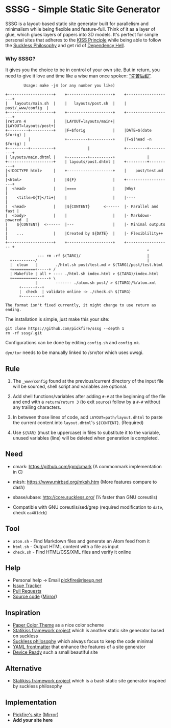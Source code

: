 SSSG - Simple Static Site Generator
===================================

SSSG is a layout-based static site generator built for parallelism and minimalism while being flexible and feature-full. Think of it as a layer of glue, which glues layers of papers into 3D models. It's perfect for simple personal sites that adheres to the [KISS Principle][0] while being able to follow the [Suckless Philosophy][1] and get rid of [Dependency Hell][2].

[0]: https://en.wikipedia.org/wiki/KISS_principle
[1]: http://suckless.org/philosophy
[2]: https://en.wikipedia.org/wiki/Dependency_hell

### Why SSSG?

It gives you the choice to be in control of your own site. But in return, you need to give it love and time like a wise man once spoken: [“先苦后甜”][3].

[3]: http://www.zdic.net/sousuo/?q=%E5%85%88%E8%8B%A6%E5%90%8E%E7%94%9C


            Usage: make -j4 (or any number you like)

    +--------------------+    +--------------------+    +--------------------+
    |   layouts/main.sh  |    |   layouts/post.sh  |    |  post/_www/config  |
    +--------------------+    +--------------------+    +--------------------+
    |return 4            |    |LAYOUT=layouts/main+|    |LAYOUT=layouts/post+|
    +---------+----------+    |F=$forig            |    |DATE=$(date $forig) |
              |               +---------+----------+    |T=$(head -n $forig) |
    +---------+----------+              |               +---------+----------+
    | layouts/main.dhtml |    +---------+----------+              |
    +--------------------+    | layouts/post.dhtml |    +---------+----------+
    |<!DOCTYPE html>     |    +--------------------+    |    post/test.md    |
    |<html>              |    |${F}                |    +--------------------+
    |  <head>            |    |====                |    |Why?                |
    |    <title>${T}</ti+|    |                    |    |----                |
    |  <head>            |    |${CONTENT}      <------  |- Parallel and fast |
    |  <body>            |    |                    |    |- Markdown-powered  |
    |    ${CONTENT}  <------  |---                 |    |- Minimal outputs   |
    |    ...             |    |Created by ${DATE}  |    |- Flexiblility++    |
    +--------------------+    +--------------------+    +------------------- +
                                                                  ^
                  --- rm -rf $(TARG)/                             |
      +----------/                                                |
      |  clean   |        ./html.sh post/test.md > $(TARG)/post/test.html
      +==========+-----+ /
      | Makefile | all + ---- ./html.sh index.html > $(TARG)/index.html
      +==========+-----+ \
                 |        ------- ./atom.sh post/ > $(TARG)/%/atom.xml
          +------+--+
          |  check  | validate online -> ./check.sh $(TARG)
          +---------+
    
    The format isn't fixed currently, it might change to use return as ending.

The installation is simple, just make this your site:
```fish
git clone https://github.com/pickfire/sssg --depth 1
rm -rf sssg/.git
```
Configurations can be done by editing `config.sh` and `config.mk`.

`dyn/tor` needs to be manually linked to /srv/tor which uses uwsgi.

Rule
----

1. The `_www/config` found at the previous/current directory of the input file
   will be sourced, shell script and variables are optional.

2. Add shell functions/variables after adding `#-#` at the beginning of the file
   and end with a `return`/`return 3` (to exit `source`) follow by a `#-#`
   without any trailing characters.

3. In between those lines of code, add `LAYOUT=path/layout.dhtml` to paste the
   current content into `layout.dhtml`'s `${CONTENT}`. (Required)

4. Use `${VAR}` (must be uppercase) in files to substitute it to the variable,
   unused variables (line) will be deleted when generation is completed.

Need
----
* cmark: <https://github.com/jgm/cmark> (A commonmark implementation in C)
* mksh: <https://www.mirbsd.org/mksh.htm> (More features compare to dash)
* sbase/ubase: <http://core.suckless.org/> (½ faster than GNU coreutils)

* Compatible with GNU coreutils/sed/grep (required modification to `date`, check `ea401dcb`)

Tool
----
- `atom.sh` - Find Markdown files and generate an Atom feed from it
- `html.sh` - Output HTML content with a file as input
- `check.sh` - Find HTML/CSS/XML files and verify it online

Help
----
- Personal help -> Email pickfire@riseup.net
- [Issue Tracker](https://github.com/pickfire/sssg/issues)
- [Pull Requests](https://github.com/pickfire/sssg/pulls)
- [Source code](http://git.pickfire.tk/sssg) ([Mirror](https://github.com/pickfire/sssg))

Inspiration
-----------
* [Paper Color Theme](https://github.com/NLKNguyen/papercolor-theme) as a nice
  color scheme
* [Statikiss framework project](https://github.com/moebiuseye/skf) which is
  another static site generator based on suckless
* [Suckless philosophy](http://suckless.org) which always focus to keep the
  code minimal
* [YAML frontmatter](https://jekyllrb.com/docs/frontmatter/) that enhance the
  features of a site generator
* [Device Ready](https://deviceready.net/building-with-make) such a small
  beautiful site

Alternative
-----------
* [Statikiss framework project](https://github.com/moebiuseye/skf) which is
  a bash static site generator inspired by suckless philosophy

Implementation
--------------
* [Pickfire's site](http://pickfire.tk/) ([Mirror](http://pickfire.github.io/))
* **Add your site here**
